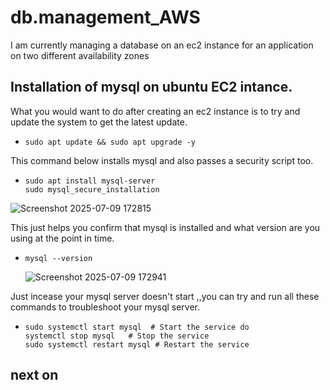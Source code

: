 # db.management_AWS
I am currently managing a database on an ec2 instance for an application on two different availability zones
## Installation of mysql on ubuntu EC2 intance.

What you would want to do after creating an ec2 instance is to try and update the system to get the latest update.
-     sudo apt update && sudo apt upgrade -y

This command below installs mysql and also passes a security script too.
-     sudo apt install mysql-server
      sudo mysql_secure_installation
![Screenshot 2025-07-09 172815](https://github.com/user-attachments/assets/66fdbc65-37b3-4a9a-95fe-15e989d4c66b)


This just helps you confirm that mysql is installed and what version are you using at the point in time.
-     mysql --version
  ![Screenshot 2025-07-09 172941](https://github.com/user-attachments/assets/37875929-d96b-4a39-9705-1dd662b1708f)

Just incease your mysql server doesn't start ,,you can try and run all these commands to troubleshoot your mysql server.
-     sudo systemctl start mysql  # Start the service do
      systemctl stop mysql   # Stop the service
      sudo systemctl restart mysql # Restart the service
## next on
